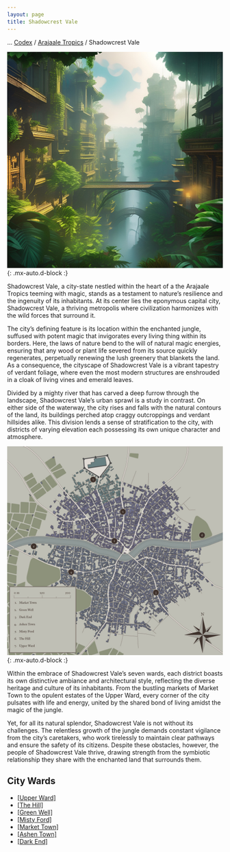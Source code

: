 ```yaml
---
layout: page
title: Shadowcrest Vale
---
```

<span class="breadcrumbs" markdown="1">... [Codex](/codex) / [Arajaale Tropics](/codex/regions/arajaale-tropics) / Shadowcrest Vale</span>

![Shadowcrest Vale](/assets/img/regions/shadowcrest_vale_portrait.jpg){: .mx-auto.d-block :}

Shadowcrest Vale, a city-state nestled within the heart of a the Arajaale Tropics teeming with magic, stands as a testament to nature’s resilience and the ingenuity of its inhabitants. At its center lies the eponymous capital city, Shadowcrest Vale, a thriving metropolis where civilization harmonizes with the wild forces that surround it.

The city’s defining feature is its location within the enchanted jungle, suffused with potent magic that invigorates every living thing within its borders. Here, the laws of nature bend to the will of natural magic energies, ensuring that any wood or plant life severed from its source quickly regenerates, perpetually renewing the lush greenery that blankets the land. As a consequence, the cityscape of Shadowcrest Vale is a vibrant tapestry of verdant foliage, where even the most modern structures are enshrouded in a cloak of living vines and emerald leaves.

Divided by a mighty river that has carved a deep furrow through the landscape, Shadowcrest Vale’s urban sprawl is a study in contrast. On either side of the waterway, the city rises and falls with the natural contours of the land, its buildings perched atop craggy outcroppings and verdant hillsides alike. This division lends a sense of stratification to the city, with districts of varying elevation each possessing its own unique character and atmosphere.

![Shadowcrest Vale Wards](/assets/img/regions/shadowcrest-vale-map-legend.jpeg){: .mx-auto.d-block :}

Within the embrace of Shadowcrest Vale’s seven wards, each district boasts its own distinctive ambiance and architectural style, reflecting the diverse heritage and culture of its inhabitants. From the bustling markets of Market Town to the opulent estates of the Upper Ward, every corner of the city pulsates with life and energy, united by the shared bond of living amidst the magic of the jungle.

Yet, for all its natural splendor, Shadowcrest Vale is not without its challenges. The relentless growth of the jungle demands constant vigilance from the city’s caretakers, who work tirelessly to maintain clear pathways and ensure the safety of its citizens. Despite these obstacles, however, the people of Shadowcrest Vale thrive, drawing strength from the symbiotic relationship they share with the enchanted land that surrounds them.


## City Wards
- <span class="redacted" markdown="1">[[Upper Ward]](/codex/regions/upper-ward)</span>
- <span class="redacted" markdown="1">[[The Hill]](/codex/regions/the-hill)</span>
- <span class="redacted" markdown="1">[[Green Well]](/codex/regions/green-well)</span>
- <span class="redacted" markdown="1">[[Misty Ford]](/codex/regions/misty-ford)</span>
- <span class="redacted" markdown="1">[[Market Town]](/codex/regions/market-town)</span>
- <span class="redacted" markdown="1">[[Ashen Town]](/codex/regions/ashen-town)</span>
- <span class="redacted" markdown="1">[[Dark End]](/codex/regions/dark-end)</span>